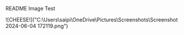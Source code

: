 README Image Test

![CHEESE!]("C:\Users\saipi\OneDrive\Pictures\Screenshots\Screenshot 2024-06-04 172119.png")
